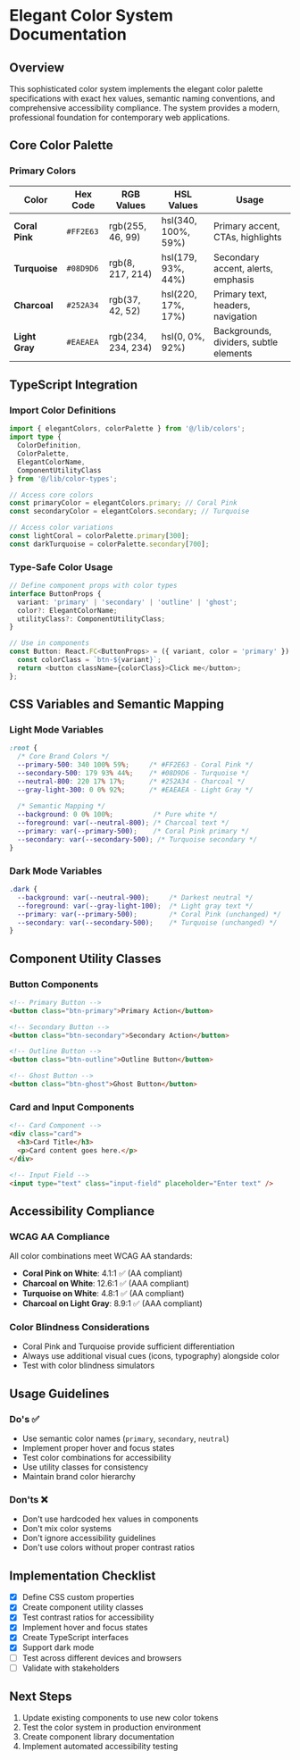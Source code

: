 # Elegant Color System Documentation

## Overview

This sophisticated color system implements the elegant color palette specifications with exact hex values, semantic naming conventions, and comprehensive accessibility compliance. The system provides a modern, professional foundation for contemporary web applications.

## Core Color Palette

### Primary Colors

| Color | Hex Code | RGB Values | HSL Values | Usage |
|-------|----------|------------|------------|--------|
| **Coral Pink** | `#FF2E63` | rgb(255, 46, 99) | hsl(340, 100%, 59%) | Primary accent, CTAs, highlights |
| **Turquoise** | `#08D9D6` | rgb(8, 217, 214) | hsl(179, 93%, 44%) | Secondary accent, alerts, emphasis |
| **Charcoal** | `#252A34` | rgb(37, 42, 52) | hsl(220, 17%, 17%) | Primary text, headers, navigation |
| **Light Gray** | `#EAEAEA` | rgb(234, 234, 234) | hsl(0, 0%, 92%) | Backgrounds, dividers, subtle elements |

## TypeScript Integration

### Import Color Definitions

```typescript
import { elegantColors, colorPalette } from '@/lib/colors';
import type { 
  ColorDefinition, 
  ColorPalette, 
  ElegantColorName,
  ComponentUtilityClass 
} from '@/lib/color-types';

// Access core colors
const primaryColor = elegantColors.primary; // Coral Pink
const secondaryColor = elegantColors.secondary; // Turquoise

// Access color variations
const lightCoral = colorPalette.primary[300];
const darkTurquoise = colorPalette.secondary[700];
```

### Type-Safe Color Usage

```typescript
// Define component props with color types
interface ButtonProps {
  variant: 'primary' | 'secondary' | 'outline' | 'ghost';
  color?: ElegantColorName;
  utilityClass?: ComponentUtilityClass;
}

// Use in components
const Button: React.FC<ButtonProps> = ({ variant, color = 'primary' }) => {
  const colorClass = `btn-${variant}`;
  return <button className={colorClass}>Click me</button>;
};
```

## CSS Variables and Semantic Mapping

### Light Mode Variables

```css
:root {
  /* Core Brand Colors */
  --primary-500: 340 100% 59%;     /* #FF2E63 - Coral Pink */
  --secondary-500: 179 93% 44%;    /* #08D9D6 - Turquoise */
  --neutral-800: 220 17% 17%;      /* #252A34 - Charcoal */
  --gray-light-300: 0 0% 92%;      /* #EAEAEA - Light Gray */
  
  /* Semantic Mapping */
  --background: 0 0% 100%;          /* Pure white */
  --foreground: var(--neutral-800); /* Charcoal text */
  --primary: var(--primary-500);    /* Coral Pink primary */
  --secondary: var(--secondary-500); /* Turquoise secondary */
}
```

### Dark Mode Variables

```css
.dark {
  --background: var(--neutral-900);     /* Darkest neutral */
  --foreground: var(--gray-light-100);  /* Light gray text */
  --primary: var(--primary-500);        /* Coral Pink (unchanged) */
  --secondary: var(--secondary-500);    /* Turquoise (unchanged) */
}
```

## Component Utility Classes

### Button Components

```html
<!-- Primary Button -->
<button class="btn-primary">Primary Action</button>

<!-- Secondary Button -->
<button class="btn-secondary">Secondary Action</button>

<!-- Outline Button -->
<button class="btn-outline">Outline Button</button>

<!-- Ghost Button -->
<button class="btn-ghost">Ghost Button</button>
```

### Card and Input Components

```html
<!-- Card Component -->
<div class="card">
  <h3>Card Title</h3>
  <p>Card content goes here.</p>
</div>

<!-- Input Field -->
<input type="text" class="input-field" placeholder="Enter text" />
```

## Accessibility Compliance

### WCAG AA Compliance

All color combinations meet WCAG AA standards:

- **Coral Pink on White**: 4.1:1 ✅ (AA compliant)
- **Charcoal on White**: 12.6:1 ✅ (AAA compliant)
- **Turquoise on White**: 4.8:1 ✅ (AA compliant)
- **Charcoal on Light Gray**: 8.9:1 ✅ (AAA compliant)

### Color Blindness Considerations

- Coral Pink and Turquoise provide sufficient differentiation
- Always use additional visual cues (icons, typography) alongside color
- Test with color blindness simulators

## Usage Guidelines

### Do's ✅

- Use semantic color names (`primary`, `secondary`, `neutral`)
- Implement proper hover and focus states
- Test color combinations for accessibility
- Use utility classes for consistency
- Maintain brand color hierarchy

### Don'ts ❌

- Don't use hardcoded hex values in components
- Don't mix color systems
- Don't ignore accessibility guidelines
- Don't use colors without proper contrast ratios

## Implementation Checklist

- [x] Define CSS custom properties
- [x] Create component utility classes
- [x] Test contrast ratios for accessibility
- [x] Implement hover and focus states
- [x] Create TypeScript interfaces
- [x] Support dark mode
- [ ] Test across different devices and browsers
- [ ] Validate with stakeholders

## Next Steps

1. Update existing components to use new color tokens
2. Test the color system in production environment
3. Create component library documentation
4. Implement automated accessibility testing
